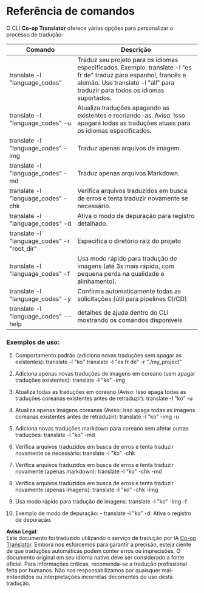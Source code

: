 <!--
CO_OP_TRANSLATOR_METADATA:
{
  "original_hash": "b38d8f042530a4bc872def7cb2c141cd",
  "translation_date": "2025-05-06T17:41:31+00:00",
  "source_file": "getting_started/command-reference.md",
  "language_code": "br"
}
-->
# Referência de comandos
O CLI **Co-op Translator** oferece várias opções para personalizar o processo de tradução:

Comando                                      | Descrição
---------------------------------------------|-------------------------------------------------------------------------------------------------------------------------------------------------------------------------------------------------------
translate -l "language_codes"                | Traduz seu projeto para os idiomas especificados. Exemplo: translate -l "es fr de" traduz para espanhol, francês e alemão. Use translate -l "all" para traduzir para todos os idiomas suportados.
translate -l "language_codes" -u             | Atualiza traduções apagando as existentes e recriando-as. Aviso: Isso apagará todas as traduções atuais para os idiomas especificados.
translate -l "language_codes" -img           | Traduz apenas arquivos de imagem.
translate -l "language_codes" -md            | Traduz apenas arquivos Markdown.
translate -l "language_codes" -chk           | Verifica arquivos traduzidos em busca de erros e tenta traduzir novamente se necessário.
translate -l "language_codes" -d             | Ativa o modo de depuração para registro detalhado.
translate -l "language_codes" -r "root_dir"  | Especifica o diretório raiz do projeto
translate -l "language_codes" -f             | Usa modo rápido para tradução de imagens (até 3x mais rápido, com pequena perda na qualidade e alinhamento).
translate -l "language_codes" -y             | Confirma automaticamente todas as solicitações (útil para pipelines CI/CD)
translate -l "language_codes" --help         | detalhes de ajuda dentro do CLI mostrando os comandos disponíveis

### Exemplos de uso:

  1. Comportamento padrão (adiciona novas traduções sem apagar as existentes):   translate -l "ko"    translate -l "es fr de" -r "./my_project"

  2. Adiciona apenas novas traduções de imagens em coreano (sem apagar traduções existentes):    translate -l "ko" -img

  3. Atualiza todas as traduções em coreano (Aviso: Isso apaga todas as traduções coreanas existentes antes de retraduzir):    translate -l "ko" -u

  4. Atualiza apenas imagens coreanas (Aviso: Isso apaga todas as imagens coreanas existentes antes de retraduzir):    translate -l "ko" -img -u

  5. Adiciona novas traduções markdown para coreano sem afetar outras traduções:    translate -l "ko" -md

  6. Verifica arquivos traduzidos em busca de erros e tenta traduzir novamente se necessário: translate -l "ko" -chk

  7. Verifica arquivos traduzidos em busca de erros e tenta traduzir novamente (apenas markdown): translate -l "ko" -chk -md

  8. Verifica arquivos traduzidos em busca de erros e tenta traduzir novamente (apenas imagens): translate -l "ko" -chk -img

  9. Usa modo rápido para tradução de imagens:    translate -l "ko" -img -f

  10. Exemplo de modo de depuração: - translate -l "ko" -d: Ativa o registro de depuração.

**Aviso Legal**:  
Este documento foi traduzido utilizando o serviço de tradução por IA [Co-op Translator](https://github.com/Azure/co-op-translator). Embora nos esforcemos para garantir a precisão, esteja ciente de que traduções automáticas podem conter erros ou imprecisões. O documento original em seu idioma nativo deve ser considerado a fonte oficial. Para informações críticas, recomenda-se a tradução profissional feita por humanos. Não nos responsabilizamos por quaisquer mal-entendidos ou interpretações incorretas decorrentes do uso desta tradução.